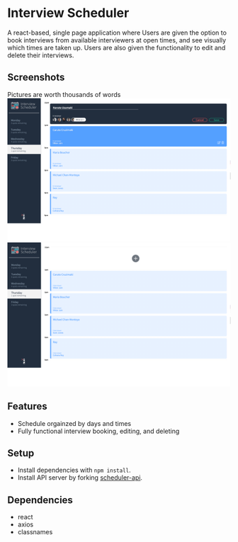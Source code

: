 # Interview Scheduler
A react-based, single page application where Users are given the option to book interviews from available interviewers at open times, and see visually which times are taken up. Users are also given the functionality to edit and delete their interviews. 

## Screenshots 
Pictures are worth thousands of words
!["A young man tries to book an interview"](https://github.com/rayyiu/scheduler-/blob/master/docs/appointmentForm.png?raw=true)
!["A busy day"](https://github.com/rayyiu/scheduler-/blob/master/docs/bookedAppointments.png?raw=true)
## Features
- Schedule orgainzed by days and times
- Fully functional interview booking, editing, and deleting

## Setup
- Install dependencies with `npm install`.
- Install API server by forking [scheduler-api](https://github.com/lighthouse-labs/scheduler-api).

## Dependencies
- react
- axios
- classnames